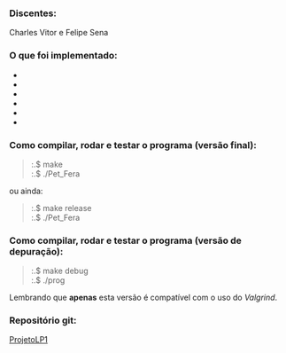
### Discentes:

Charles Vitor e Felipe Sena

### O que foi implementado:
 - 

 - 

 - 

 - 

 - 

 - 

### Como compilar, rodar e testar o programa (versão final):

> :.$ make\
> :.$ ./Pet_Fera

ou ainda:

> :.$ make release\
> :.$ ./Pet_Fera

### Como compilar, rodar e testar o programa (versão de depuração):

> :.$ make debug\
> :.$ ./prog

Lembrando que **apenas** esta versão é compatível com o uso do _Valgrind_.

### Repositório git:

[ProjetoLP1](https://github.com/Birdou/ProjetoLP1)
